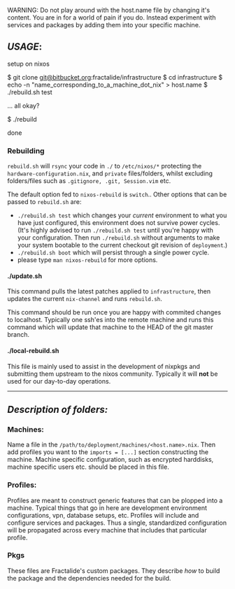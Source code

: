 
WARNING: Do not play around with the host.name file by changing it's content.
You are in for a world of pain if you do. Instead experiment with services and
packages by adding them into your specific machine.


## *USAGE*:

setup on nixos

$ git clone git@bitbucket.org:fractalide/infrastructure
$ cd infrastructure
$ echo -n "name_corresponding_to_a_machine_dot_nix" > host.name
$ ./rebuild.sh test

... all okay?

$ ./rebuild

done


### Rebuilding

`rebuild.sh` will `rsync` your code in `./` to `/etc/nixos/*` protecting the `hardware-configuration.nix`,  and `private` files/folders, whilst excluding folders/files such as `.gitignore, .git, Session.vim` etc.

The default option fed to `nixos-rebuild` is `switch`..
Other options that can be passed to `rebuild.sh` are:
* `./rebuild.sh test` which changes your *current* environment to what you have just configured, this environment does not survive power cycles. (It's highly advised to run `./rebuild.sh test` until you're happy with your configuration. Then run `./rebuild.sh` without arguments to make your system bootable to the current checkout git revision of `deployment`.)
* `./rebuild.sh boot` which will persist through a single power cycle.
* please type `man nixos-rebuild` for more options.

#### ./update.sh

This command pulls the latest patches applied to `infrastructure`, then updates the current `nix-channel` and runs `rebuild.sh`.

This command should be run once you are happy with commited changes to localhost. Typically one ssh'es into the remote machine and runs this command which will update that machine to the HEAD of the git master branch.

#### ./local-rebuild.sh
This file is mainly used to assist in the development of nixpkgs and submitting them upstream to the nixos community. Typically it will **not** be used for our day-to-day operations.

----

## *Description of folders:*
### Machines:
Name a file in the `/path/to/deployment/machines/<host.name>.nix`. Then add profiles you want to the `imports = [...]` section constructing the machine.
Machine specific configuration, such as encrypted harddisks, machine specific users etc. should be placed in this file.

### Profiles:

Profiles are meant to construct generic features that can be plopped into a machine. Typical things that go in here are development environment configurations, vpn, database setups, etc.
Profiles will include and configure services and packages. Thus a single, standardized configuration will be propagated across every machine that includes that particular profile.

### Pkgs

These files are Fractalide's custom packages. They describe *how* to build the package and the dependencies needed for the build.

